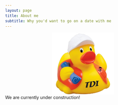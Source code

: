 ```yaml
---
layout: page
title: About me
subtitle: Why you'd want to go on a date with me
---
```


<figure style="display:block; margin-left:auto; margin-right:auto;"> 
  <img style="display:block; margin-left:auto; margin-right:auto;" src="/img/under-construction.jpg" alt="We are currently under construction!" width="200"/>
  <a style="display:block; margin-left:auto; margin-right:auto;">We are currently under construction!</a>
</figure>